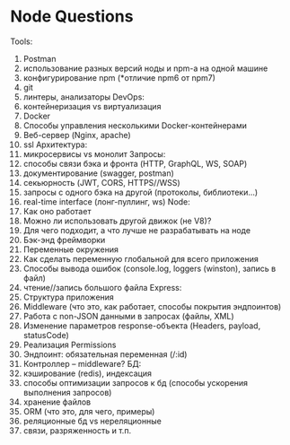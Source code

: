 # Node Questions
Tools:
1)	Postman
2)	использование разных версий ноды и npm-a на одной машине
3)	конфигурирование npm (*отличие npm6 от npm7)
4)	git
5)	линтеры, анализаторы
DevOps:
1)	контейнеризация vs виртуализация
2)	Docker
3)	Способы управления несколькими Docker-контейнерами
4)	Веб-сервер (Nginx, apache)
5)	ssl
Архитектура:
1)	микросервисы vs монолит
Запросы:
1)	способы связи бэка и фронта (HTTP, GraphQL, WS, SOAP)
2)	документирование (swagger, postman)
3)	секьюрность (JWT, CORS, HTTPS//WSS)
4)	запросы с одного бэка на другой (протоколы, библиотеки...)
5)	real-time interface (лонг-пуллинг, ws)
Node:
1)	Как оно работает
2)	Можно ли использовать другой движок (не V8)?
3)	Для чего подходит, а что лучше не разрабатывать на ноде
4)	Бэк-энд фреймворки
5)	Переменные окружения
6)	Как сделать переменную глобальной для всего приложения
7)	Способы вывода ошибок (console.log, loggers (winston), запись в файл)
8)	чтение//запись большого файла
Express:
1)	Структура приложения
2)	Middleware (что это, как работает, способы покрытия эндпоинтов)
3)	Работа с non-JSON данными в запросах (файлы, XML)
4)	Изменение параметров response-объекта (Headers, payload, statusCode)
5)	Реализация Permissions
6)	Эндпоинт: обязательная переменная (/:id)
7)	Контроллер – middleware?
БД:
1)	кэширование (redis), индексация
2)	способы оптимизации запросов к бд (способы ускорения выполнения запросов)
3)	хранение файлов
4)	ORM (что это, для чего, примеры)
5)	реляционные бд vs нереляционные
6)	связи, разряженность и т.п.
